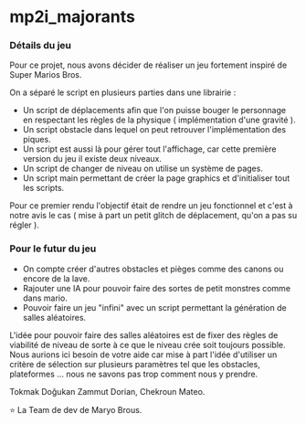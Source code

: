# mp2i_majorants

### Détails du jeu

Pour ce projet, nous avons décider de réaliser un jeu fortement inspiré de Super Marios Bros. 

On a séparé le script en plusieurs parties dans une librairie : 
* Un script de déplacements afin que l'on puisse bouger le personnage en respectant les règles de la physique ( implémentation d'une gravité ). 
* Un script obstacle dans lequel on peut retrouver l'implémentation des piques.
* Un script est aussi là pour gérer tout l'affichage, car cette première version du jeu il existe deux niveaux. 
* Un script de changer de niveau on utilise un système de pages. 
* Un script main permettant de créer la page graphics et d'initialiser tout les scripts.

Pour ce premier rendu l'objectif était de rendre un jeu fonctionnel et c'est à notre avis le cas ( mise à part un petit glitch de déplacement, qu'on a pas su régler ). 

### Pour le futur du jeu
* On compte créer d'autres obstacles et pièges comme des canons ou encore de la lave.
* Rajouter une IA pour pouvoir faire des sortes de petit monstres comme dans mario.
* Pouvoir faire un jeu "infini" avec un script permettant la génération de salles aléatoires.

L'idée pour pouvoir faire des salles aléatoires est de fixer des règles de viabilité de niveau de sorte à ce que le niveau crée soit toujours possible.
Nous aurions ici besoin de votre aide car mise à part l'idée d'utiliser un critère de sélection sur plusieurs paramètres tel que les obstacles, plateformes ... nous ne savons pas trop comment nous y prendre.

Tokmak Doğukan  Zammut Dorian, Chekroun Mateo. 

⭐ La Team de dev de Maryo Brous.
